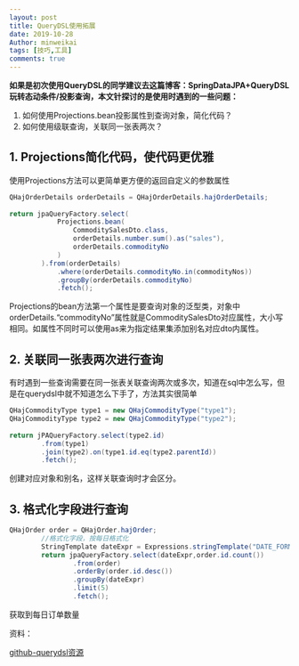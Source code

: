 ```yaml
---
layout: post
title: QueryDSL使用拓展
date: 2019-10-28
Author: minweikai
tags: [技巧,工具]
comments: true
---
```


**如果是初次使用QueryDSL的同学建议去这篇博客：SpringDataJPA+QueryDSL玩转态动条件/投影查询，本文针探讨的是使用时遇到的一些问题：**

1. 如何使用Projections.bean投影属性到查询对象，简化代码？
2. 如何使用级联查询，关联同一张表两次？

## 1. Projections简化代码，使代码更优雅

使用Projections方法可以更简单更方便的返回自定义的参数属性

```Java
QHajOrderDetails orderDetails = QHajOrderDetails.hajOrderDetails;
 
return jpaQueryFactory.select(
			Projections.bean(
				CommoditySalesDto.class,
				orderDetails.number.sum().as("sales"),
				orderDetails.commodityNo
			)
		).from(orderDetails)
			.where(orderDetails.commodityNo.in(commodityNos))
			.groupBy(orderDetails.commodityNo)
			.fetch();
```

Projections的bean方法第一个属性是要查询对象的泛型类，对象中orderDetails.“commodityNo”属性就是CommoditySalesDto对应属性，大小写相同。如属性不同时可以使用as来为指定结果集添加别名对应dto内属性。

## 2. 关联同一张表两次进行查询

有时遇到一些查询需要在同一张表关联查询两次或多次，知道在sql中怎么写，但是在querydsl中就不知道怎么下手了，方法其实很简单

```Java
QHajCommodityType type1 = new QHajCommodityType("type1");
QHajCommodityType type2 = new QHajCommodityType("type2");
 
return jPAQueryFactory.select(type2.id)
	    .from(type1)
	    .join(type2).on(type1.id.eq(type2.parentId))
		.fetch();
```

创建对应对象和别名，这样关联查询时才会区分。

## 3. 格式化字段进行查询

```java
QHajOrder order = QHajOrder.hajOrder;
		//格式化字段，按每日格式化
		StringTemplate dateExpr = Expressions.stringTemplate("DATE_FORMAT({0},'%Y-%m-%d')", order.createTime);
		return jpaQueryFactory.select(dateExpr,order.id.count())
				.from(order)
				.orderBy(order.id.desc())
				.groupBy(dateExpr)
				.limit(5)
				.fetch();
```

获取到每日订单数量

资料：

[github-querydsl资源](https://github.com/querydsl/querydsl/)
